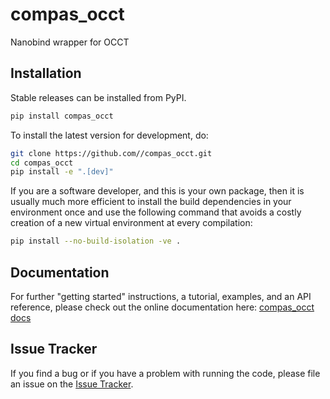 # compas_occt

Nanobind wrapper for OCCT

## Installation

Stable releases can be installed from PyPI.

```bash
pip install compas_occt
```

To install the latest version for development, do:

```bash
git clone https://github.com//compas_occt.git
cd compas_occt
pip install -e ".[dev]"
```

If you are a software developer, and this is your own package, then it is usually much more efficient to install the build dependencies in your environment once and use the following command that avoids a costly creation of a new virtual environment at every compilation:

```bash
pip install --no-build-isolation -ve .
```

## Documentation

For further "getting started" instructions, a tutorial, examples, and an API reference,
please check out the online documentation here: [compas_occt docs](https://.github.io/compas_occt)

## Issue Tracker

If you find a bug or if you have a problem with running the code, please file an issue on the [Issue Tracker](https://github.com//compas_occt/issues).
